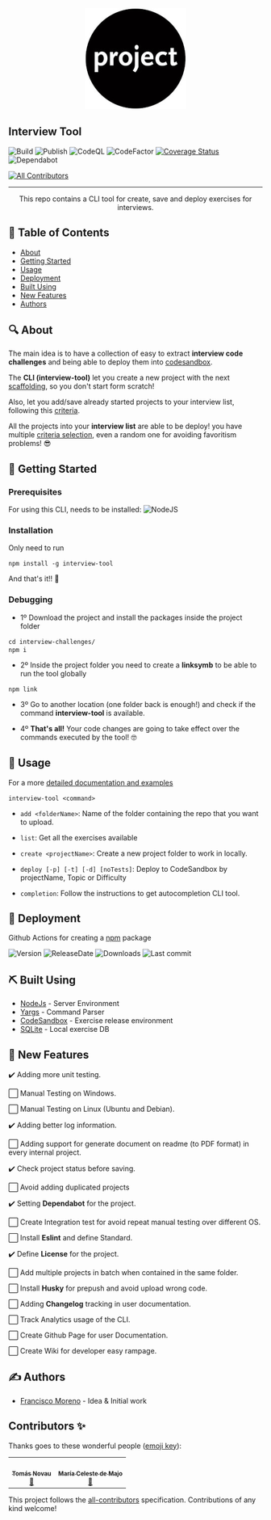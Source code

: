 <p align="center">
  <img width="200" height="200" src="images/project-logo.jpeg">
</p>

## Interview Tool

![Build](https://github.com/Frankeo/interview-challenges/workflows/Build/badge.svg)
![Publish](https://github.com/Frankeo/interview-challenges/workflows/Publish/badge.svg)
![CodeQL](https://github.com/Frankeo/interview-challenges/workflows/CodeQL/badge.svg)
![CodeFactor](https://www.codefactor.io/repository/github/frankeo/interview-tool/badge)
[![Coverage Status](https://coveralls.io/repos/github/Frankeo/interview-tool/badge.svg)](https://coveralls.io/github/Frankeo/interview-tool)
![Dependabot](https://api.dependabot.com/badges/status?host=github&repo=Frankeo/interview-tool)

<!-- ALL-CONTRIBUTORS-BADGE:START - Do not remove or modify this section -->

[![All Contributors](https://img.shields.io/badge/all_contributors-2-orange.svg?style=flat-square)](#contributors-)

<!-- ALL-CONTRIBUTORS-BADGE:END -->

---

<p align="center">
This repo contains a CLI tool for create, save and deploy exercises for
interviews.
</p>

## :pencil: Table of Contents

- [About](https://github.com/Frankeo/interview-challenges#-about)
- [Getting Started](https://github.com/Frankeo/interview-challenges#-getting_started)
- [Usage](https://github.com/Frankeo/interview-challenges#-usage)
- [Deployment](https://github.com/Frankeo/interview-challenges#-deployment)
- [Built Using](https://github.com/Frankeo/interview-challenges#-built_using)
- [New Features](https://github.com/Frankeo/interview-challenges#-todos)
- [Authors](https://github.com/Frankeo/interview-challenges#-authors)

## :mag: About

The main idea is to have a collection of easy to extract **interview code
challenges** and being able to deploy them into
[codesandbox](https://codesandbox.io).

The **CLI (interview-tool)** let you create a new project with the next
[scaffolding](), so you don't start form scratch!

Also, let you add/save already started projects to your interview list,
following this [criteria]().

All the projects into your **interview list** are able to be deploy! you have
multiple [criteria selection](), even a random one for avoiding favoritism
problems! 😎

## :checkered_flag: Getting Started

### Prerequisites

For using this CLI, needs to be installed:
![NodeJS](https://img.shields.io/node/v/interview-tool?style=for-the-badge)

### Installation

Only need to run

```
npm install -g interview-tool
```

And that's it!! 🥳

### Debugging

- 1º Download the project and install the packages inside the project folder

```
cd interview-challenges/
npm i
```

- 2º Inside the project folder you need to create a **linksymb** to be able to
  run the tool globally

```
npm link
```

- 3º Go to another location (one folder back is enough!) and check if the
  command **interview-tool** is available.

- 4º **That's all!** Your code changes are going to take effect over the
  commands executed by the tool! 🤓

## :balloon: Usage

For a more [detailed documentation and examples]()

```
interview-tool <command>
```

- `add <folderName>`: Name of the folder containing the repo that you want to
  upload.

- `list`: Get all the exercises available

- `create <projectName>`: Create a new project folder to work in locally.

- `deploy [-p] [-t] [-d] [noTests]`: Deploy to CodeSandbox by projectName, Topic
  or Difficulty

- `completion`: Follow the instructions to get autocompletion CLI tool.

## :rocket: Deployment

Github Actions for creating a [npm](https://www.npm.org) package

![Version](https://img.shields.io/github/package-json/v/Frankeo/interview-challenges)
![ReleaseDate](https://img.shields.io/github/release-date/Frankeo/interview-challenges)
![Downloads](https://img.shields.io/npm/dm/interview-tool)
![Last commit](https://img.shields.io/github/last-commit/Frankeo/interview-challenges)

## :pick: Built Using

- [NodeJs](https://nodejs.org/en/) - Server Environment
- [Yargs](http://yargs.js.org/) - Command Parser
- [CodeSandbox](https://codesandbox.io) - Exercise release environment
- [SQLite](https://www.sqlite.org/index.html) - Local exercise DB

## :crossed_fingers: New Features

:heavy_check_mark: Adding more unit testing.

:white_large_square: Manual Testing on Windows.

:white_large_square: Manual Testing on Linux (Ubuntu and Debian).

:heavy_check_mark: Adding better log information.

:white_large_square: Adding support for generate document on readme (to PDF
format) in every internal project.

:heavy_check_mark: Check project status before saving.

:white_large_square: Avoid adding duplicated projects

:heavy_check_mark: Setting **Dependabot** for the project.

:white_large_square: Create Integration test for avoid repeat manual testing
over different OS.

:white_large_square: Install **Eslint** and define Standard.

:heavy_check_mark: Define **License** for the project.

:white_large_square: Add multiple projects in batch when contained in the same
folder.

:white_large_square: Install **Husky** for prepush and avoid upload wrong code.

:white_large_square: Adding **Changelog** tracking in user documentation.

:white_large_square: Track Analytics usage of the CLI.

:white_large_square: Create Github Page for user Documentation.

:white_large_square: Create Wiki for developer easy rampage.

## :writing_hand: Authors

- [Francisco Moreno](https://github.com/Frankeo) - Idea & Initial work

## Contributors ✨

Thanks goes to these wonderful people
([emoji key](https://allcontributors.org/docs/en/emoji-key)):

<!-- ALL-CONTRIBUTORS-LIST:START - Do not remove or modify this section -->
<!-- prettier-ignore-start -->
<!-- markdownlint-disable -->
<table>
  <tr>
    <td align="center"><a href="https://tnovau.github.io"><img src="https://avatars1.githubusercontent.com/u/18268934?v=4" width="100px;" alt=""/><br /><sub><b>Tomás Novau</b></sub></a><br /><a href="https://github.com/Frankeo/interview-tool/pulls?q=is%3Apr+reviewed-by%3Atnovau" title="Reviewed Pull Requests">👀</a></td>
    <td align="center"><a href="https://github.com/mceledm"><img src="https://avatars0.githubusercontent.com/u/8907724?v=4" width="100px;" alt=""/><br /><sub><b>María Celeste de Majo</b></sub></a><br /><a href="https://github.com/Frankeo/interview-tool/pulls?q=is%3Apr+reviewed-by%3Amceledm" title="Reviewed Pull Requests">👀</a></td>
  </tr>
</table>

<!-- markdownlint-enable -->
<!-- prettier-ignore-end -->

<!-- ALL-CONTRIBUTORS-LIST:END -->

This project follows the
[all-contributors](https://github.com/all-contributors/all-contributors)
specification. Contributions of any kind welcome!
